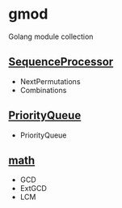 # gmod

Golang module collection

## [SequenceProcessor](SequenceProcessor/README.md)
* NextPermutations
* Combinations
 
## [PriorityQueue](PriorityQueue/README.md)
* PriorityQueue

## [math](math/README.md)
* GCD
* ExtGCD
* LCM
